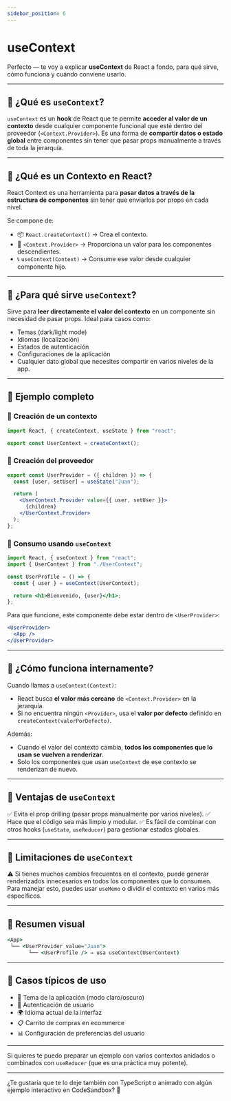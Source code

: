 ```yaml
---
sidebar_position: 6
---
```


# useContext

Perfecto — te voy a explicar **useContext** de React a fondo, para qué sirve, cómo funciona y cuándo conviene usarlo.

---

## 📌 ¿Qué es `useContext`?

`useContext` es un **hook** de React que te permite **acceder al valor de un contexto** desde cualquier componente funcional que esté dentro del proveedor (`<Context.Provider>`).
Es una forma de **compartir datos o estado global** entre componentes sin tener que pasar props manualmente a través de toda la jerarquía.

---

## 📌 ¿Qué es un Contexto en React?

React Context es una herramienta para **pasar datos a través de la estructura de componentes** sin tener que enviarlos por props en cada nivel.

Se compone de:

* 📦 `React.createContext()` → Crea el contexto.
* 🎁 `<Context.Provider>` → Proporciona un valor para los componentes descendientes.
* 📞 `useContext(Context)` → Consume ese valor desde cualquier componente hijo.

---

## 📌 ¿Para qué sirve `useContext`?

Sirve para **leer directamente el valor del contexto** en un componente sin necesidad de pasar props.
Ideal para casos como:

* Temas (dark/light mode)
* Idiomas (localización)
* Estados de autenticación
* Configuraciones de la aplicación
* Cualquier dato global que necesites compartir en varios niveles de la app.

---

## 📌 Ejemplo completo

### 📝 Creación de un contexto

```jsx
import React, { createContext, useState } from "react";

export const UserContext = createContext();
```

### 📝 Creación del proveedor

```jsx
export const UserProvider = ({ children }) => {
  const [user, setUser] = useState("Juan");

  return (
    <UserContext.Provider value={{ user, setUser }}>
      {children}
    </UserContext.Provider>
  );
};
```

### 📝 Consumo usando `useContext`

```jsx
import React, { useContext } from "react";
import { UserContext } from "./UserContext";

const UserProfile = () => {
  const { user } = useContext(UserContext);

  return <h1>Bienvenido, {user}</h1>;
};
```

Para que funcione, este componente debe estar dentro de `<UserProvider>`:

```jsx
<UserProvider>
  <App />
</UserProvider>
```

---

## 📌 ¿Cómo funciona internamente?

Cuando llamas a `useContext(Context)`:

* React busca **el valor más cercano** de `<Context.Provider>` en la jerarquía.
* Si no encuentra ningún `<Provider>`, usa el **valor por defecto** definido en `createContext(valorPorDefecto)`.

Además:

* Cuando el valor del contexto cambia, **todos los componentes que lo usan se vuelven a renderizar**.
* Solo los componentes que usan `useContext` de ese contexto se renderizan de nuevo.

---

## 📌 Ventajas de `useContext`

✅ Evita el prop drilling (pasar props manualmente por varios niveles).
✅ Hace que el código sea más limpio y modular.
✅ Es fácil de combinar con otros hooks (`useState`, `useReducer`) para gestionar estados globales.

---

## 📌 Limitaciones de `useContext`

⚠️ Si tienes muchos cambios frecuentes en el contexto, puede generar renderizados innecesarios en todos los componentes que lo consumen.
Para manejar esto, puedes usar `useMemo` o dividir el contexto en varios más específicos.

---

## 📌 Resumen visual

```cmd
<App>
 └── <UserProvider value="Juan">
       └── <UserProfile /> → usa useContext(UserContext)
```

---

## 📌 Casos típicos de uso

* 🌙 Tema de la aplicación (modo claro/oscuro)
* 🔐 Autenticación de usuario
* 🌍 Idioma actual de la interfaz
* 📋 Carrito de compras en ecommerce
* 📊 Configuración de preferencias del usuario

---

Si quieres te puedo preparar un ejemplo con varios contextos anidados o combinados con `useReducer` (que es una práctica muy potente).

---

¿Te gustaría que te lo deje también con TypeScript o animado con algún ejemplo interactivo en CodeSandbox? 🚀
